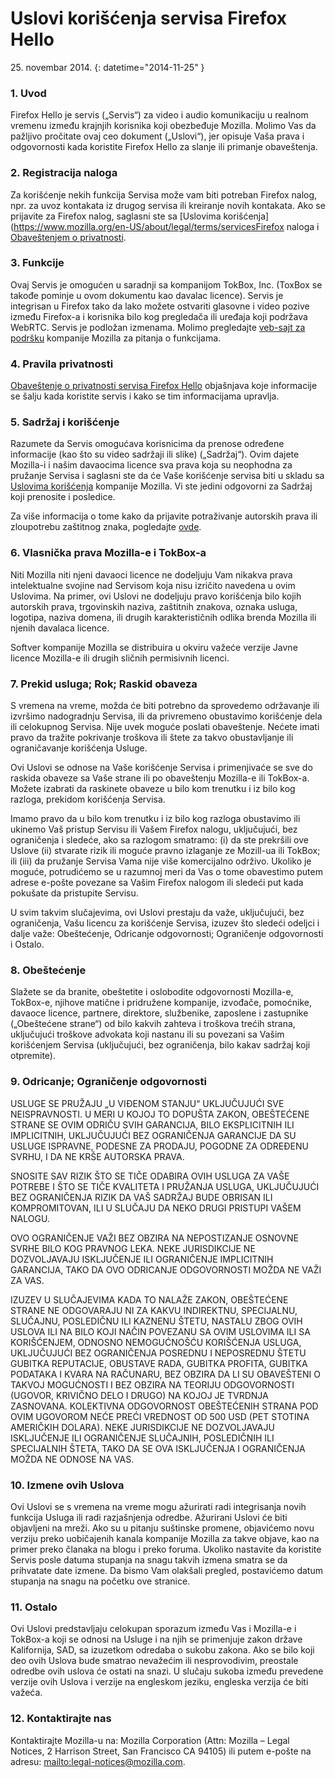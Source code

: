 # Uslovi korišćenja servisa Firefox Hello

25\. novembar 2014\.
{: datetime="2014-11-25" }

### 1. Uvod 

Firefox Hello je servis („Servis“) za video i audio komunikaciju u realnom vremenu između krajnjih korisnika koji obezbeđuje Mozilla. Molimo Vas da pažljivo pročitate ovaj ceo dokument („Uslovi“), jer opisuje Vaša prava i odgovornosti kada koristite Firefox Hello za slanje ili primanje obaveštenja.

### 2. Registracija naloga

Za korišćenje nekih funkcija Servisa može vam biti potreban Firefox nalog, npr. za uvoz kontakata iz drugog servisa ili kreiranje novih kontakata. Ako se prijavite za Firefox nalog, saglasni ste sa [Uslovima korišćenja](https://www.mozilla.org/en-US/about/legal/terms/servicesFirefox naloga i [Obaveštenjem o privatnosti](https://www.mozilla.org/en-US/privacy/firefox-cloud).

### 3. Funkcije

Ovaj Servis je omogućen u saradnji sa kompanijom TokBox, Inc. (ToxBox se takođe pominje u ovom dokumentu kao davalac licence). Servis je integrisan u Firefox tako da lako možete ostvariti glasovne i video pozive između Firefox-a i korisnika bilo kog pregledača ili uređaja koji podržava WebRTC. Servis je podložan izmenama. Molimo pregledajte [veb-sajt za podršku](https://support.mozilla.org/sr-Cyrl/products/firefox) kompanije Mozilla za pitanja o funkcijama.

### 4. Pravila privatnosti

[Obaveštenje o privatnosti servisa Firefox Hello](https://www.mozilla.org/sr/privacy/) objašnjava koje informacije se šalju kada koristite servis i kako se tim informacijama upravlja.

### 5. Sadržaj i korišćenje

Razumete da Servis omogućava korisnicima da prenose određene informacije (kao što su video sadržaji ili slike) („Sadržaj“). Ovim dajete Mozilla-i i našim davaocima licence sva prava koja su neophodna za pružanje Servisa i saglasni ste da će Vaše korišćenje servisa biti u skladu sa [Uslovima korišćenja](https://www.mozilla.org/about/legal/acceptable-use) kompanije Mozilla. Vi ste jedini odgovorni za Sadržaj koji prenosite i posledice. 

Za više informacija o tome kako da prijavite potraživanje autorskih prava ili zloupotrebu zaštitnog znaka, pogledajte [ovde](https://www.mozilla.org/about/legal/report-abuse/).

### 6. Vlasnička prava Mozilla-e i TokBox-a

Niti Mozilla niti njeni davaoci licence ne dodeljuju Vam nikakva prava intelektualne svojine nad Servisom koja nisu izričito navedena u ovim Uslovima. Na primer, ovi Uslovi ne dodeljuju pravo korišćenja bilo kojih autorskih prava, trgovinskih naziva, zaštitnih znakova, oznaka usluga, logotipa, naziva domena, ili drugih karakterističnih odlika brenda Mozilla ili njenih davalaca licence.

Softver kompanije Mozilla se distribuira u okviru važeće verzije Javne licence Mozilla-e ili drugih sličnih permisivnih licenci.

### 7. Prekid usluga; Rok; Raskid obaveza

S vremena na vreme, možda će biti potrebno da sprovedemo održavanje ili izvršimo nadogradnju Servisa, ili da privremeno obustavimo korišćenje dela ili celokupnog Servisa. Nije uvek moguće poslati obaveštenje. Nećete imati pravo da tražite pokrivanje troškova ili štete za takvo obustavljanje ili ograničavanje korišćenja Usluge.

Ovi Uslovi se odnose na Vaše korišćenje Servisa i primenjivaće se sve do raskida obaveze sa Vaše strane ili po obaveštenju Mozilla-e ili TokBox-a. Možete izabrati da raskinete obaveze u bilo kom trenutku i iz bilo kog razloga, prekidom korišćenja Servisa.

Imamo pravo da u bilo kom trenutku i iz bilo kog razloga obustavimo ili ukinemo Vaš pristup Servisu ili Vašem Firefox nalogu, uključujući, bez ograničenja i sledeće, ako sa razlogom smatramo: (i) da ste prekršili ove Uslove (ii) stvarate rizik ili moguće pravno izlaganje ze Mozill-ua ili TokBox; ili (iii) da pružanje Servisa Vama nije više komercijalno održivo. Ukoliko je moguće, potrudićemo se u razumnoj meri da Vas o tome obavestimo putem adrese e-pošte povezane sa Vašim Firefox nalogom ili sledeći put kada pokušate da pristupite Servisu.

U svim takvim slučajevima, ovi Uslovi prestaju da važe, uključujući, bez ograničenja, Vašu licencu za korišćenje Servisa, izuzev što sledeći odeljci i dalje važe: Obeštećenje, Odricanje odgovornosti; Ograničenje odgovornosti i Ostalo.

### 8. Obeštećenje

Slažete se da branite, obeštetite i oslobodite odgovornosti Mozilla-e, TokBox-e, njihove matične i pridružene kompanije, izvođače, pomoćnike, davaoce licence, partnere, direktore, službenike, zaposlene i zastupnike („Obeštećene strane“) od bilo kakvih zahteva i troškova trećih strana, uključujući troškove advokata koji nastanu ili su povezani sa Vašim korišćenjem Servisa (uključujući, bez ograničenja, bilo kakav sadržaj koji otpremite).

### 9. Odricanje; Ograničenje odgovornosti

USLUGE SE PRUŽAJU „U VIĐENOM STANJU“ UKLJUČUJUĆI SVE NEISPRAVNOSTI. U MERI U KOJOJ TO DOPUŠTA ZAKON, OBEŠTEĆENE STRANE SE OVIM ODRIČU SVIH GARANCIJA, BILO EKSPLICITNIH ILI IMPLICITNIH, UKLJUČUJUĆI BEZ OGRANIČENJA GARANCIJE DA SU USLUGE ISPRAVNE, PODESNE ZA PRODAJU, POGODNE ZA ODREĐENU SVRHU, I DA NE KRŠE AUTORSKA PRAVA.

SNOSITE SAV RIZIK ŠTO SE TIČE ODABIRA OVIH USLUGA ZA VAŠE POTREBE I ŠTO SE TIČE KVALITETA I PRUŽANJA USLUGA, UKLJUČUJUĆI BEZ OGRANIČENJA RIZIK DA VAŠ SADRŽAJ BUDE OBRISAN ILI KOMPROMITOVAN, ILI U SLUČAJU DA NEKO DRUGI PRISTUPI VAŠEM NALOGU.

OVO OGRANIČENJE VAŽI BEZ OBZIRA NA NEPOSTIZANJE OSNOVNE SVRHE BILO KOG PRAVNOG LEKA. NEKE JURISDIKCIJE NE DOZVOLJAVAJU ISKLJUČENJE ILI OGRANIČENJE IMPLICITNIH GARANCIJA, TAKO DA OVO ODRICANJE ODGOVORNOSTI MOŽDA NE VAŽI ZA VAS.

IZUZEV U SLUČAJEVIMA KADA TO NALAŽE ZAKON, OBEŠTEĆENE STRANE NE ODGOVARAJU NI ZA KAKVU INDIREKTNU, SPECIJALNU, SLUČAJNU, POSLEDIČNU ILI KAZNENU ŠTETU, NASTALU ZBOG OVIH USLOVA ILI NA BILO KOJI NAČIN POVEZANU SA OVIM USLOVIMA ILI SA KORIŠĆENJEM, ODNOSNO NEMOGUĆNOŠĆU KORIŠĆENJA USLUGA, UKLJUČUJUĆI BEZ OGRANIČENJA POSREDNU I NEPOSREDNU ŠTETU GUBITKA REPUTACIJE, OBUSTAVE RADA, GUBITKA PROFITA, GUBITKA PODATAKA I KVARA NA RAČUNARU, BEZ OBZIRA DA LI SU OBAVEŠTENI O TAKVOJ MOGUĆNOSTI I BEZ OBZIRA NA TEORIJU ODGOVORNOSTI (UGOVOR, KRIVIČNO DELO I DRUGO) NA KOJOJ JE TVRDNJA ZASNOVANA. KOLEKTIVNA ODGOVORNOST OBEŠTEĆENIH STRANA POD OVIM UGOVOROM NEĆE PREĆI VREDNOST OD 500 USD (PET STOTINA AMERIČKIH DOLARA). NEKE JURISDIKCIJE NE DOZVOLJAVAJU ISKLJUČENJE ILI OGRANIČENJE SLUČAJNIH, POSLEDIČNIH ILI SPECIJALNIH ŠTETA, TAKO DA SE OVA ISKLJUČENJA I OGRANIČENJA MOŽDA NE ODNOSE NA VAS.

### 10. Izmene ovih Uslova

Ovi Uslovi se s vremena na vreme mogu ažurirati radi integrisanja novih funkcija Usluga ili radi razjašnjenja odredbe. Ažurirani Uslovi će biti objavljeni na mreži. Ako su u pitanju suštinske promene, objavićemo novu verziju preko uobičajenih kanala kompanije Mozilla za takve objave, kao na primer preko članaka na blogu i preko foruma. Ukoliko nastavite da koristite Servis posle datuma stupanja na snagu takvih izmena smatra se da prihvatate date izmene. Da bismo Vam olakšali pregled, postavićemo datum stupanja na snagu na početku ove stranice.

### 11. Ostalo

Ovi Uslovi predstavljaju celokupan sporazum između Vas i Mozilla-e i TokBox-a koji se odnosi na Usluge i na njih se primenjuje zakon države Kalifornija, SAD, sa izuzetkom odredaba o sukobu zakona. Ako se bilo koji deo ovih Uslova bude smatrao nevažećim ili nesprovodivim, preostale odredbe ovih uslova će ostati na snazi. U slučaju sukoba između prevedene verzije ovih Uslova i verzije na engleskom jeziku, engleska verzija će biti važeća.

### 12. Kontaktirajte nas

Kontaktirajte Mozilla-u na: Mozilla Corporation (Attn: Mozilla – Legal Notices, 2 Harrison Street, San Francisco CA 94105) ili putem e-pošte na adresu: <mailto:legal-notices@mozilla.com>.
